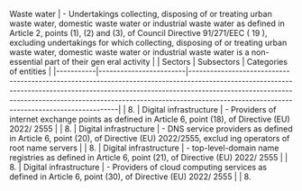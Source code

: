 Waste water    | - Undertakings collecting, disposing of or treating urban waste water, domestic waste water or industrial waste water as defined in Article 2, points (1), (2) and (3), of Council Directive 91/271/EEC ( 19 ), excluding undertakings for which collecting, disposing of or treating urban waste water, domestic waste water or industrial waste water is a non-essential part of their gen­ eral activity |
| Sectors   | Subsectors             | Categories of entities                                                                                                                                                                                                                                                                             |
|-----------|------------------------|----------------------------------------------------------------------------------------------------------------------------------------------------------------------------------------------------------------------------------------------------------------------------------------------------|
| 8.        | Digital infrastructure | - Providers of internet exchange points as defined in Article 6, point (18), of Directive (EU) 2022/ 2555                                                                                                                                                                                          |
| 8.        | Digital infrastructure | - DNS service providers as defined in Article 6, point (20), of Directive (EU) 2022/2555, exclud­ ing operators of root name servers                                                                                                                                                                |
| 8.        | Digital infrastructure | - top-level-domain name registries as defined in Article 6, point (21), of Directive (EU) 2022/ 2555                                                                                                                                                                                               |
| 8.        | Digital infrastructure | - Providers of cloud computing services as defined in Article 6, point (30), of Directive (EU) 2022/ 2555                                                                                                                                                                                          |
| 8.        